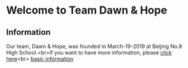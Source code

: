 # Welcome to Team Dawn & Hope
## Information
Our team, Dawn & Hope, was founded in March-19-2019 at Beijing No.8 High School.<br\>If you want to have more information, please [click here](https://github.com/kevin56348/Dawn-And-Hope.github.io)<br\>
[basic information](\basic\basicinfo.md)